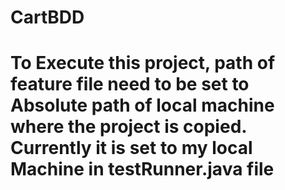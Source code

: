 # CartBDD
# To Execute this project, path of feature file need to be set to Absolute path of local machine where the project is copied. Currently it is set to my local Machine in testRunner.java file
